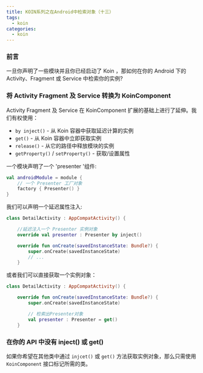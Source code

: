 ```yaml
---
title: KOIN系列之在Android中检索对象（十三）
tags:
  - koin
categories:
  - koin
---
```


### 前言

一旦你声明了一些模块并且你已经启动了 Koin ，那如何在你的 Android 下的 Activity、Fragment 或 Service 中检索你的实例?

### 将 Activity Fragment 及 Service 转换为 KoinComponent

Activity Fragment 及 Service 在 KoinComponent 扩展的基础上进行了延伸。我们有权使用：

- `by inject()` - 从 Koin 容器中获取延迟计算的实例
- `get()` - 从 Koin 容器中立即获取实例
- `release()` - 从它的路径中释放模块的实例
- `getProperty()` / `setProperty()` - 获取/设置属性

一个模块声明了一个 'presenter '组件:

```kotlin
val androidModule = module {
    // 一个 Presenter 工厂对象
    factory { Presenter() }
}
```

我们可以声明一个延迟属性注入:

```kotlin
class DetailActivity : AppCompatActivity() {

    //延迟注入一个 Presenter 实例对象
    override val presenter : Presenter by inject()

    override fun onCreate(savedInstanceState: Bundle?) {
        super.onCreate(savedInstanceState)
        // ...
    }
```

或者我们可以直接获取一个实例对象：

```kotlin
class DetailActivity : AppCompatActivity() {

    override fun onCreate(savedInstanceState: Bundle?) {
        super.onCreate(savedInstanceState)

        // 检索出Presenter对象
        val presenter : Presenter = get()
    }
```

### 在你的 API 中没有 inject() 或 get()

如果你希望在其他类中通过 `injcet()` 或 `get()` 方法获取实例对象，那么只需使用 `KoinComponent` 接口标记所需的类。

